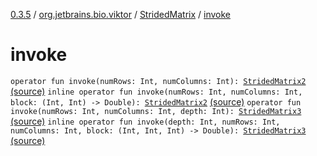 [0.3.5](../../index.md) / [org.jetbrains.bio.viktor](../index.md) / [StridedMatrix](index.md) / [invoke](.)

# invoke

`operator fun invoke(numRows: Int, numColumns: Int): `[`StridedMatrix2`](../-strided-matrix2/index.md) [(source)](https://github.com/JetBrains-Research/viktor/blob/0.3.5/src/main/kotlin/org/jetbrains/bio/viktor/StridedMatrix.kt#L10)
`inline operator fun invoke(numRows: Int, numColumns: Int, block: (Int, Int) -> Double): `[`StridedMatrix2`](../-strided-matrix2/index.md) [(source)](https://github.com/JetBrains-Research/viktor/blob/0.3.5/src/main/kotlin/org/jetbrains/bio/viktor/StridedMatrix.kt#L14)
`operator fun invoke(numRows: Int, numColumns: Int, depth: Int): `[`StridedMatrix3`](../-strided-matrix3/index.md) [(source)](https://github.com/JetBrains-Research/viktor/blob/0.3.5/src/main/kotlin/org/jetbrains/bio/viktor/StridedMatrix.kt#L26)
`inline operator fun invoke(depth: Int, numRows: Int, numColumns: Int, block: (Int, Int, Int) -> Double): `[`StridedMatrix3`](../-strided-matrix3/index.md) [(source)](https://github.com/JetBrains-Research/viktor/blob/0.3.5/src/main/kotlin/org/jetbrains/bio/viktor/StridedMatrix.kt#L30)